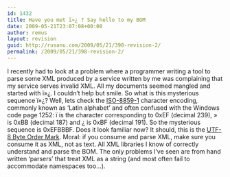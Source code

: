 ```yaml
---
id: 1432
title: Have you met ï»¿ ? Say hello to my BOM
date: 2009-05-21T23:07:08+00:00
author: remus
layout: revision
guid: http://rusanu.com/2009/05/21/398-revision-2/
permalink: /2009/05/21/398-revision-2/
---
```

I recently had to look at a problem where a programmer writing a tool to parse some XML produced by a service written by me was complaining that my service serves invalid XML. All my documents seemed mangled and started with &#239;&#187;&#191;. I couldn&#8217;t help but smile. So what is this mysterious sequence &#239;&#187;&#191;? Well, lets check the <a href="http://en.wikipedia.org/wiki/ISO_8859-1" target="_blank">ISO-8859-1</a> character encoding, commonly known as &#8216;Latin alphabet&#8217; and often confused with the Windows code page 1252: &#239; is the character corresponding to 0xEF (decimal 239), &#187; is 0xBB (decimal 187) and &#191; is 0xBF (decimal 191). So the mysterious sequence is 0xEFBBBF. Does it look familiar now? It should, this is the <a href="http://en.wikipedia.org/wiki/Byte-order_mark" target="_blank">UTF-8 Byte Order Mark</a>. Moral: if you consume and parse XML, make sure you consume it as XML, not as text. All XML libraries I know of correctly understand and parse the BOM. The only problems I&#8217;ve seen are from hand written &#8216;parsers&#8217; that treat XML as a string (and most often fail to accommodate namespaces too&#8230;).